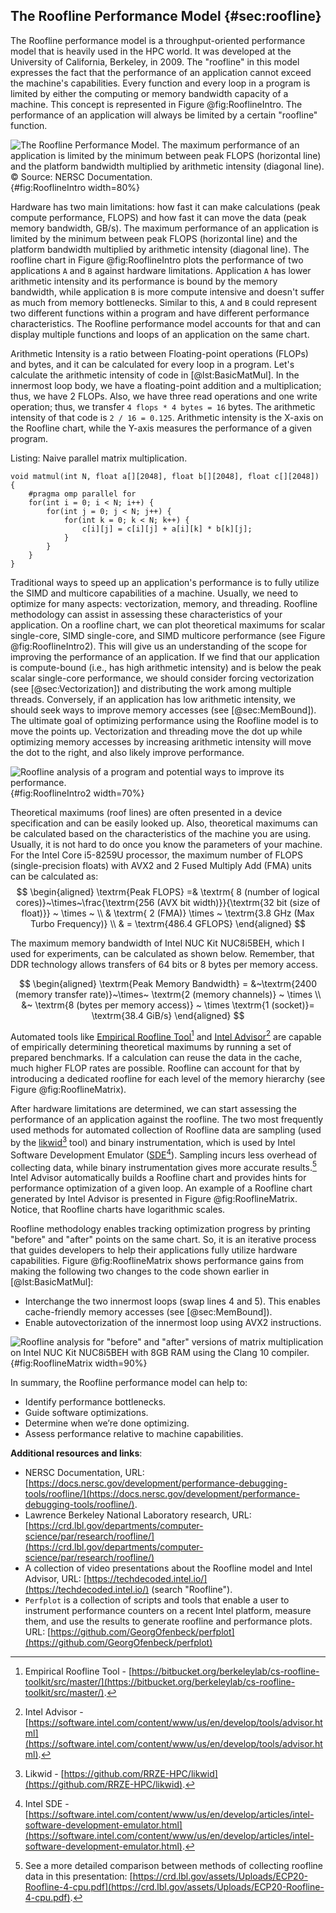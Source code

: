 ## The Roofline Performance Model {#sec:roofline}

The Roofline performance model is a throughput-oriented performance model that is heavily used in the HPC world. It was developed at the University of California, Berkeley, in 2009. The "roofline" in this model expresses the fact that the performance of an application cannot exceed the machine's capabilities. Every function and every loop in a program is limited by either the computing or memory bandwidth capacity of a machine. This concept is represented in Figure @fig:RooflineIntro. The performance of an application will always be limited by a certain "roofline" function.

![The Roofline Performance Model. The maximum performance of an application is limited by the minimum between peak FLOPS (horizontal line) and the platform bandwidth multiplied by arithmetic intensity (diagonal line). *© Source: [NERSC Documentation](https://docs.nersc.gov/development/performance-debugging-tools/roofline/#arithmetic-intensity-ai-and-achieved-performance-flops-for-application-characterization).*](../../img/perf-analysis/Roofline-intro.png){#fig:RooflineIntro width=80%}

Hardware has two main limitations: how fast it can make calculations (peak compute performance, FLOPS) and how fast it can move the data (peak memory bandwidth, GB/s). The maximum performance of an application is limited by the minimum between peak FLOPS (horizontal line) and the platform bandwidth multiplied by arithmetic intensity (diagonal line). The roofline chart in Figure @fig:RooflineIntro plots the performance of two applications `A` and `B` against hardware limitations. Application `A` has lower arithmetic intensity and its performance is bound by the memory bandwidth, while application `B` is more compute intensive and doesn't suffer as much from memory bottlenecks. Similar to this, `A` and `B` could represent two different functions within a program and have different performance characteristics. The Roofline performance model accounts for that and can display multiple functions and loops of an application on the same chart.

Arithmetic Intensity is a ratio between Floating-point operations (FLOPs) and bytes, and it can be calculated for every loop in a program. Let's calculate the arithmetic intensity of code in [@lst:BasicMatMul]. In the innermost loop body, we have a floating-point addition and a multiplication; thus, we have 2 FLOPs. Also, we have three read operations and one write operation; thus, we transfer `4 flops * 4 bytes = 16` bytes. The arithmetic intensity of that code is `2 / 16 = 0.125`. Arithmetic intensity is the X-axis on the Roofline chart, while the Y-axis measures the performance of a given program.

Listing: Naive parallel matrix multiplication.

~~~~ {#lst:BasicMatMul .cpp .numberLines}
void matmul(int N, float a[][2048], float b[][2048], float c[][2048]) {
    #pragma omp parallel for
    for(int i = 0; i < N; i++) {
        for(int j = 0; j < N; j++) {
            for(int k = 0; k < N; k++) {
                c[i][j] = c[i][j] + a[i][k] * b[k][j];
            }
        }
    }
}
~~~~~~~~~~~~~~~~~~~~~~~~~~~~~~~~~~~~~~~~~~~~~~~~~

Traditional ways to speed up an application's performance is to fully utilize the SIMD and multicore capabilities of a machine. Usually, we need to optimize for many aspects: vectorization, memory, and threading. Roofline methodology can assist in assessing these characteristics of your application. On a roofline chart, we can plot theoretical maximums for scalar single-core, SIMD single-core, and SIMD multicore performance (see Figure @fig:RooflineIntro2). This will give us an understanding of the scope for improving the performance of an application. If we find that our application is compute-bound (i.e., has high arithmetic intensity) and is below the peak scalar single-core performance, we should consider forcing vectorization (see [@sec:Vectorization]) and distributing the work among multiple threads. Conversely, if an application has low arithmetic intensity, we should seek ways to improve memory accesses (see [@sec:MemBound]). The ultimate goal of optimizing performance using the Roofline model is to move the points up. Vectorization and threading move the dot up while optimizing memory accesses by increasing arithmetic intensity will move the dot to the right, and also likely improve performance.

![Roofline analysis of a program and potential ways to improve its performance.](../../img/perf-analysis/Roofline-intro2.jpg){#fig:RooflineIntro2 width=70%}

Theoretical maximums (roof lines) are often presented in a device specification and can be easily looked up. Also, theoretical maximums can be calculated based on the characteristics of the machine you are using. Usually, it is not hard to do once you know the parameters of your machine. For the Intel Core i5-8259U processor, the maximum number of FLOPS (single-precision floats) with AVX2 and 2 Fused Multiply Add (FMA) units can be calculated as:
$$
\begin{aligned}
\textrm{Peak FLOPS} =& \textrm{ 8 (number of logical cores)}~\times~\frac{\textrm{256 (AVX bit width)}}{\textrm{32 bit (size of float)}} ~ \times ~ \\
& \textrm{ 2 (FMA)} \times ~ \textrm{3.8 GHz (Max Turbo Frequency)} \\
& = \textrm{486.4 GFLOPS}
\end{aligned}
$$

The maximum memory bandwidth of Intel NUC Kit NUC8i5BEH, which I used for experiments, can be calculated as shown below. Remember, that DDR technology allows transfers of 64 bits or 8 bytes per memory access.

$$
\begin{aligned}
\textrm{Peak Memory Bandwidth} = &~\textrm{2400 (memory transfer rate)}~\times~ \textrm{2 (memory channels)} ~ \times \\ &~ \textrm{8 (bytes per memory access)} ~ \times \textrm{1 (socket)}= \textrm{38.4 GiB/s}
\end{aligned}
$$

Automated tools like [Empirical Roofline Tool](https://bitbucket.org/berkeleylab/cs-roofline-toolkit/src/master/)[^2] and [Intel Advisor](https://software.intel.com/content/www/us/en/develop/tools/advisor.html)[^3] are capable of empirically determining theoretical maximums by running a set of prepared benchmarks. If a calculation can reuse the data in the cache, much higher FLOP rates are possible. Roofline can account for that by introducing a dedicated roofline for each level of the memory hierarchy (see Figure @fig:RooflineMatrix).

After hardware limitations are determined, we can start assessing the performance of an application against the roofline. The two most frequently used methods for automated collection of Roofline data are sampling (used by the [likwid](https://github.com/RRZE-HPC/likwid)[^4] tool) and binary instrumentation, which is used by Intel Software Development Emulator ([SDE](https://software.intel.com/content/www/us/en/develop/articles/intel-software-development-emulator.html)[^5]). Sampling incurs less overhead of collecting data, while binary instrumentation gives more accurate results.[^6] Intel Advisor automatically builds a Roofline chart and provides hints for performance optimization of a given loop. An example of a Roofline chart generated by Intel Advisor is presented in Figure @fig:RooflineMatrix. Notice, that Roofline charts have logarithmic scales.

Roofline methodology enables tracking optimization progress by printing "before" and "after" points on the same chart. So, it is an iterative process that guides developers to help their applications fully utilize hardware capabilities. Figure @fig:RooflineMatrix shows performance gains from making the following two changes to the code shown earlier in [@lst:BasicMatMul]:

* Interchange the two innermost loops (swap lines 4 and 5). This enables cache-friendly memory accesses (see [@sec:MemBound]).
* Enable autovectorization of the innermost loop using AVX2 instructions.

![Roofline analysis for "before" and "after" versions of matrix multiplication on Intel NUC Kit NUC8i5BEH with 8GB RAM using the Clang 10 compiler.](../../img/perf-analysis/roofline_matrix.png){#fig:RooflineMatrix width=90%}

In summary, the Roofline performance model can help to:

* Identify performance bottlenecks.
* Guide software optimizations.
* Determine when we’re done optimizing.
* Assess performance relative to machine capabilities.

**Additional resources and links**:

* NERSC Documentation, URL: [https://docs.nersc.gov/development/performance-debugging-tools/roofline/](https://docs.nersc.gov/development/performance-debugging-tools/roofline/).
* Lawrence Berkeley National Laboratory research, URL: [https://crd.lbl.gov/departments/computer-science/par/research/roofline/](https://crd.lbl.gov/departments/computer-science/par/research/roofline/)
* A collection of video presentations about the Roofline model and Intel Advisor, URL: [https://techdecoded.intel.io/](https://techdecoded.intel.io/) (search "Roofline").
* `Perfplot` is a collection of scripts and tools that enable a user to instrument performance counters on a recent Intel platform, measure them, and use the results to generate roofline and performance plots. URL: [https://github.com/GeorgOfenbeck/perfplot](https://github.com/GeorgOfenbeck/perfplot)

[^2]: Empirical Roofline Tool - [https://bitbucket.org/berkeleylab/cs-roofline-toolkit/src/master/](https://bitbucket.org/berkeleylab/cs-roofline-toolkit/src/master/).
[^3]: Intel Advisor - [https://software.intel.com/content/www/us/en/develop/tools/advisor.html](https://software.intel.com/content/www/us/en/develop/tools/advisor.html).
[^4]: Likwid - [https://github.com/RRZE-HPC/likwid](https://github.com/RRZE-HPC/likwid).
[^5]: Intel SDE - [https://software.intel.com/content/www/us/en/develop/articles/intel-software-development-emulator.html](https://software.intel.com/content/www/us/en/develop/articles/intel-software-development-emulator.html).
[^6]: See a more detailed comparison between methods of collecting roofline data in this presentation: [https://crd.lbl.gov/assets/Uploads/ECP20-Roofline-4-cpu.pdf](https://crd.lbl.gov/assets/Uploads/ECP20-Roofline-4-cpu.pdf).
